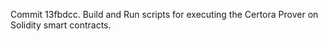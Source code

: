 Commit 13fbdcc.                    Build and Run scripts for executing the Certora Prover on Solidity smart contracts.